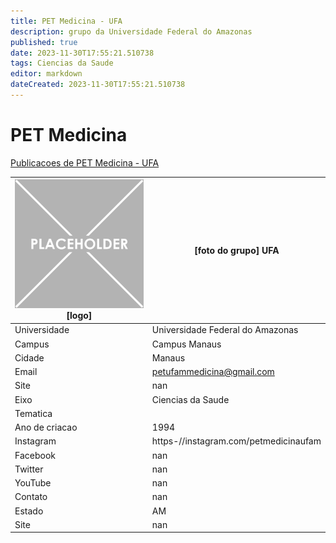 ```yaml
---
title: PET Medicina - UFA
description: grupo da Universidade Federal do Amazonas
published: true
date: 2023-11-30T17:55:21.510738
tags: Ciencias da Saude
editor: markdown
dateCreated: 2023-11-30T17:55:21.510738
---
```


# PET Medicina

[Publicacoes de PET Medicina - UFA](/atividade/66PETMedicinaUFA/feed.md)

| ![placeholder.png](/placeholder.png) [logo] | [foto do grupo] UFA         |
| ------------------------------------------- | ------------------------------------------------- |
| Universidade                                | Universidade Federal do Amazonas      |
| Campus                                      | Campus Manaus            |
| Cidade                                      | Manaus             |
| Email                                       | petufammedicina@gmail.com             |
| Site                                        | nan              |
| Eixo                                        | Ciencias da Saude              |
| Tematica                                    |           |
| Ano de criacao                              | 1994        |
| Instagram                                   | https-//instagram.com/petmedicinaufam         |
| Facebook                                    | nan          |
| Twitter                                     | nan           |
| YouTube                                     | nan           |
| Contato                                     | nan         |
| Estado                                      |  AM            |
| Site                                        | nan |
